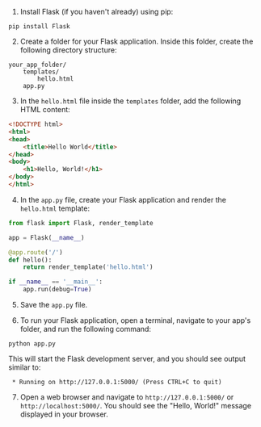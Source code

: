 1. Install Flask (if you haven't already) using pip:

```
pip install Flask
```

2. Create a folder for your Flask application. Inside this folder, create the following directory structure:

```
your_app_folder/
    templates/
        hello.html
    app.py
```

3. In the `hello.html` file inside the `templates` folder, add the following HTML content:

```html
<!DOCTYPE html>
<html>
<head>
    <title>Hello World</title>
</head>
<body>
    <h1>Hello, World!</h1>
</body>
</html>
```

4. In the `app.py` file, create your Flask application and render the `hello.html` template:

```python
from flask import Flask, render_template

app = Flask(__name__)

@app.route('/')
def hello():
    return render_template('hello.html')

if __name__ == '__main__':
    app.run(debug=True)
```

5. Save the `app.py` file.

6. To run your Flask application, open a terminal, navigate to your app's folder, and run the following command:

```
python app.py
```

This will start the Flask development server, and you should see output similar to:

```
 * Running on http://127.0.0.1:5000/ (Press CTRL+C to quit)
```

7. Open a web browser and navigate to `http://127.0.0.1:5000/` or `http://localhost:5000/`. You should see the "Hello, World!" message displayed in your browser.
